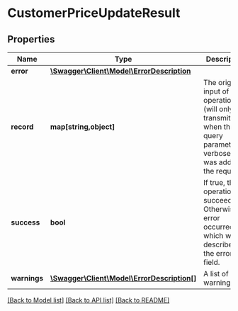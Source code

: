 # CustomerPriceUpdateResult

## Properties
Name | Type | Description | Notes
------------ | ------------- | ------------- | -------------
**error** | [**\Swagger\Client\Model\ErrorDescription**](ErrorDescription.md) |  | [optional] 
**record** | **map[string,object]** | The original input of the operation (will only be transmitted when the query parameter verbose&#x3D;true was added to the request). | [optional] 
**success** | **bool** | If true, the operation succeeded. Otherwise an error occurred which will be described in the error field. | 
**warnings** | [**\Swagger\Client\Model\ErrorDescription[]**](ErrorDescription.md) | A list of all warnings. | [optional] 

[[Back to Model list]](../../README.md#documentation-for-models) [[Back to API list]](../../README.md#documentation-for-api-endpoints) [[Back to README]](../../README.md)

